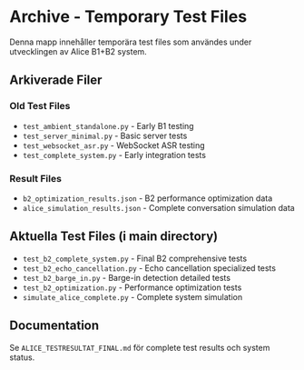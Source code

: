 # Archive - Temporary Test Files

Denna mapp innehåller temporära test files som användes under utvecklingen av Alice B1+B2 system.

## Arkiverade Filer

### Old Test Files
- `test_ambient_standalone.py` - Early B1 testing
- `test_server_minimal.py` - Basic server tests  
- `test_websocket_asr.py` - WebSocket ASR testing
- `test_complete_system.py` - Early integration tests

### Result Files  
- `b2_optimization_results.json` - B2 performance optimization data
- `alice_simulation_results.json` - Complete conversation simulation data

## Aktuella Test Files (i main directory)
- `test_b2_complete_system.py` - Final B2 comprehensive tests
- `test_b2_echo_cancellation.py` - Echo cancellation specialized tests
- `test_b2_barge_in.py` - Barge-in detection detailed tests  
- `test_b2_optimization.py` - Performance optimization tests
- `simulate_alice_complete.py` - Complete system simulation

## Documentation
Se `ALICE_TESTRESULTAT_FINAL.md` för complete test results och system status.